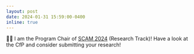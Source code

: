 ```yaml
---
layout: post
date: 2024-01-31 15:59:00-0400
inline: true
---
```


:man_technologist: I am the Program Chair of [SCAM 2024](https://www.ieee-scam.org/2024/#org) (Research Track)! Have a look at the CfP and consider submitting your research!